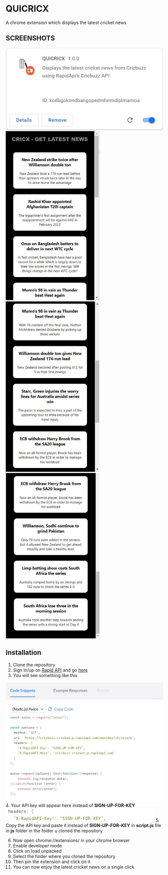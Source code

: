 # QUICRICX
A chrome extension which displays the latest cricket news

## SCREENSHOTS
<img src="screenshots/ExtensionTab.JPG" alt="Chrome extension screenshot">
<img src="screenshots/image1.JPG" width="300"/><img src="screenshots/image2.JPG" width="300"/><img src="screenshots/image3.JPG" width="300"/>

## Installation
1. Clone the repository
2. Sign in/up on <a href="https://rapidapi.com" target="_blank">Rapid API</a> and go <a href="https://rapidapi.com/cricketapilive/api/cricbuzz-cricket" target="_blank">here</a>
3. You will see something like this
<img src="screenshots/key.JPG"/>
4. Your API key will appear here instead of <b>SIGN-UP-FOR-KEY</b>
<img src="screenshots/apiKey.JPG"/>
5. Copy the API key and paste it instead of <b>SIGN-UP-FOR-KEY</b> in <b>script.js</b> file in <b>js</b> folder in the folder u cloned the repository

6. Now open chrome://extensions/ in your chrome browser
7. Enable developer mode
8. Click on load unpacked
9. Select the folder where you cloned the repository
10. Then pin the extension and click on it
11. You can now enjoy the latest cricket news on a single click